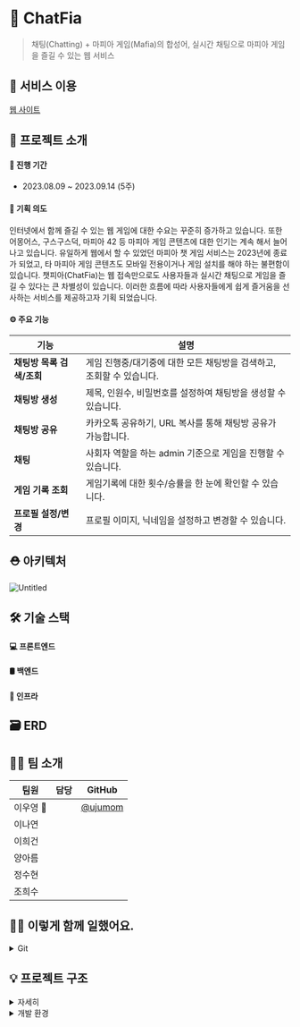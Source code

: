 # 🧾 ChatFia

> 채팅(Chatting) + 마피아 게임(Mafia)의 합성어, 실시간 채팅으로 마피아 게임을 즐길 수 있는 웹 서비스

## 📎 서비스 이용
[웹 사이트]()


## 🎇 프로젝트 소개

#### 📅 진행 기간 

- 2023.08.09 ~ 2023.09.14 (5주)

#### 🎯 기획 의도
인터넷에서 함께 즐길 수 있는 웹 게임에 대한 수요는 꾸준히 증가하고 있습니다. 또한 어몽어스, 구스구스덕, 마피아 42 등 마피아 게임 콘텐츠에 대한 인기는 계속 해서 늘어나고 있습니다. 
유일하게 웹에서 할 수 있었던 마피아 챗 게임 서비스는 2023년에 종료가 되었고, 타 마피아 게임 콘텐츠도 모바일 전용이거나 게임 설치를 해야 하는 불편함이 있습니다.
챗피아(ChatFia)는 웹 접속만으로도 사용자들과 실시간 채팅으로 게임을 즐길 수 있다는 큰 차별성이 있습니다. 이러한 흐름에 따라 사용자들에게 쉽게 즐거움을 선사하는 서비스를 제공하고자 기획 되었습니다.

#### ⚙️ 주요 기능

| **기능**            | **설명**                                                     |
| ------------------- | ------------------------------------------------------------ |
| **채팅방 목록 검색/조회**     | 게임 진행중/대기중에 대한 모든 채팅방을 검색하고, 조회할 수 있습니다. |
| **채팅방 생성** |  제목, 인원수, 비밀번호를 설정하여 채팅방을 생성할 수 있습니다. |
| **채팅방 공유**       |  카카오톡 공유하기, URL 복사를 통해 채팅방 공유가 가능합니다. |
| **채팅**  | 사회자 역할을 하는 admin 기준으로 게임을 진행할 수 있습니다.  |
| **게임 기록 조회**       | 게임기록에 대한 횟수/승률을 한 눈에 확인할 수 있습니다. |
| **프로필 설정/변경**     | 프로필 이미지, 닉네임을 설정하고 변경할 수 있습니다. |



## ⛑ 아키텍처

![Untitled](https://prod-files-secure.s3.us-west-2.amazonaws.com/092d462b-b820-45d5-a497-8c7c7146574b/26673efc-4c07-4fdb-aa05-db1d04ab6550/Untitled.png)


## 🛠️ 기술 스택

#### 💻 프론트엔드

#### 🛢 백엔드

#### 📡 인프라

## 🗃 ERD

## 🐱‍💻 팀 소개
| 팀원     | 담당                      | GitHub                                           |
| -------- | ------------------------- | ------------------------------------------------ |
| 이우영 👑 |    | [@ujumom](https://github.com/ujumom)  |
| 이나연   |           |            |
| 이희건   |           |             |
| 양아름   |           |            |
| 정수현   |           |           |
| 조희수   |          |      |

## 🐱‍💻 이렇게 함께 일했어요.
<details> <summary>Git</summary> <div markdown="1">

- Git-flow를 사용했어요.
![Untitled](https://prod-files-secure.s3.us-west-2.amazonaws.com/092d462b-b820-45d5-a497-8c7c7146574b/809fd08b-baf4-4d62-a786-39cded4ad153/Untitled.png)

**branch 생성 규칙**
- 모든 기능은 develop 브랜치에서 새 브랜치를 생성하여 작업
- [기능]/[이슈 번호] 로 브랜치 생성
- issue template 작성 - 브랜치 생성 - 작업 완료 - pull request templates 작성 - develop merge - test 

**사용한 issue Templates**
![Untitled](https://s3-us-west-2.amazonaws.com/secure.notion-static.com/a5626901-0f88-4e72-8152-d545876467f4/Untitled.png)

**사용한 Pull Request Templates**
![Untitled](https://s3-us-west-2.amazonaws.com/secure.notion-static.com/f83c771e-86fb-4879-8de7-639caa6b83ec/Untitled.png)

**commit 생성 규칙**
#✨ feat: <새로운 기능>
#🚚 chore: 코드 의미에 영향을 주지 않는 변경사항 (형식 지정, 세미콜론 누락, gitignore 등)
#👷 ci: CI, 자동화 기능
#📝 docs: 문서의 추가, 수정, 삭제
#♻️ refactor: 코드 리팩토링
#🧪 test: 테스트 추가, 수정, 삭제 (비즈니스 로직에 변경 없음)
#💄 style: 코드 스타일 혹은 포맷 등에 관한 커밋
#⏪ revert: 깃 revert
#⚡️ perf: 퍼포먼스 상향
#🐛 fix: 버그

</div> </details>



## 💡 프로젝트 구조
<details>
    <summary>자세히</summary>

├─java
│  └─com
│      └─springles
│          │  SpringlesApplication.java
│          │
│          ├─config
│          │      LoginFailureHandler.java
│          │      LoginSuccessHandler.java
│          │      MailConfig.java
│          │      QueryDslConfig.java
│          │      RedisConfig.java
│          │      RedisInitializer.java
│          │      SwaggerConfig.java
│          │      TimeConfig.java
│          │      WebSecurityConfig.java
│          │      WebSocketStompConfig.java
│          │
│          ├─controller
│          │  ├─api
│          │  │      ChatRoomController.java
│          │  │      CookieController.java
│          │  │      MemberController.java
│          │  │
│          │  ├─message
│          │  │      MessageController.java
│          │  │      VoteController.java
│          │  │
│          │  └─ui
│          │          ChatRoomUiController.java
│          │          ChatUiController.java
│          │          MemberUiController.java
│          │
│          ├─domain
│          │  ├─base
│          │  │      .keep
│          │  │
│          │  ├─constants
│          │  │      BaseEnumCode.java
│          │  │      ChatRoomCode.java
│          │  │      GamePhase.java
│          │  │      GameRole.java
│          │  │      GameRoleNum.java
│          │  │      Level.java
│          │  │      ProfileImg.java
│          │  │      ResponseCode.java
│          │  │
│          │  ├─dto
│          │  │  ├─chatroom
│          │  │  │      ChatRoomCreateResponseDto.java
│          │  │  │      ChatRoomReqDTO.java
│          │  │  │      ChatRoomResponseDto.java
│          │  │  │      ChatRoomUpdateReqDto.java
│          │  │  │
│          │  │  ├─cookie
│          │  │  │      CookieSetRequest.java
│          │  │  │
│          │  │  ├─member
│          │  │  │      MemberCreateRequest.java
│          │  │  │      MemberDeleteRequest.java
│          │  │  │      MemberInfoResponse.java
│          │  │  │      MemberLoginRequest.java
│          │  │  │      MemberLoginResponse.java
│          │  │  │      MemberProfileCreateRequest.java
│          │  │  │      MemberProfileRead.java
│          │  │  │      MemberProfileResponse.java
│          │  │  │      MemberProfileUpdateRequest.java
│          │  │  │      MemberRecordResponse.java
│          │  │  │      MemberSimpleProfileResponse.java
│          │  │  │      MemberUpdateRequest.java
│          │  │  │      MemberVertifIdRequest.java
│          │  │  │      MemberVertifPwRequest.java
│          │  │  │      PlayerInfoRequest.java
│          │  │  │      PlayerInfoResponse.java
│          │  │  │
│          │  │  ├─message
│          │  │  │      DayDiscussionMessage.java
│          │  │  │      DayEliminationMessage.java
│          │  │  │      NightVoteMessage.java
│          │  │  │      RoleExplainMessage.java
│          │  │  │
│          │  │  ├─response
│          │  │  │      PlayerStatus.java
│          │  │  │      ResResult.java
│          │  │  │
│          │  │  └─vote
│          │  │          ConfirmResultResponseDto.java
│          │  │          GameSessionVoteRequestDto.java
│          │  │          VoteResultResponseDto.java
│          │  │
│          │  └─entity
│          │          BlackListToken.java
│          │          ChatRoom.java
│          │          GameRecord.java
│          │          GameSession.java
│          │          Member.java
│          │          MemberGameInfo.java
│          │          MemberRecord.java
│          │          Player.java
│          │          RefreshToken.java
│          │          Vote.java
│          │          VoteInfo.java
│          │
│          ├─exception
│          │  │  CustomException.java
│          │  │  ErrorResponse.java
│          │  │  GlobalExceptionHandler.java
│          │  │
│          │  └─constants
│          │          ErrorCode.java
│          │
│          ├─game
│          │  │  ChatMessage.java
│          │  │  DayDiscussionManager.java
│          │  │  DayEliminationManager.java
│          │  │  DayToNightManager.java
│          │  │  GameSessionManager.java
│          │  │  MessageManager.java
│          │  │  NightVoteManager.java
│          │  │  RoleManager.java
│          │  │
│          │  └─task
│          │          VoteFinTimerTask.java
│          │
│          ├─jwt
│          │      JwtExceptionFilter.java
│          │      JwtTokenFilter.java
│          │      JwtTokenUtils.java
│          │
│          ├─repository
│          │  │  BlackListTokenRedisRepository.java
│          │  │  ChatRoomJpaRepository.java
│          │  │  GameRecordJpaRepository.java
│          │  │  GameSessionRedisRepository.java
│          │  │  MemberGameInfoJpaRepository.java
│          │  │  MemberJpaRepository.java
│          │  │  MemberRecordJpaRepository.java
│          │  │  PlayerRedisRepository.java
│          │  │  RefreshTokenRedisRepository.java
│          │  │  VoteRedisRepository.java
│          │  │  VoteRepository.java
│          │  │
│          │  ├─custom
│          │  │      ChatRoomJpaRepositoryCustom.java
│          │  │      MemberJpaRepositoryCustom.java
│          │  │
│          │  ├─impl
│          │  │      ChatRoomJpaRepositoryImpl.java
│          │  │      MemberJpaRepositoryImpl.java
│          │  │
│          │  └─support
│          │          Querydsl4RepositorySupport.java
│          │
│          ├─service
│          │  │  ChatRoomService.java
│          │  │  CookieService.java
│          │  │  GameSessionVoteService.java
│          │  │  MemberService.java
│          │  │
│          │  └─impl
│          │          ChatRoomServiceImpl.java
│          │          CookieServiceImpl.java
│          │          GameSessionVoteServiceImpl.java
│          │          MemberServiceImpl.java
│          │
│          └─valid
│                  ValidationGroups.java
│                  ValidationSequence.java
│
└─resources
│  application-dev.yml
│  application-prod.yml
│  application-redis.yml
│  application.yml
│  data.sql
│
├─static
│  ├─css
│  │      basic.css
│  │
│  ├─images
│  │  │  icon_chatroom_info.png
│  │  │  icon_lv_info_btn.png
│  │  │  lock.png
│  │  │  logo.png
│  │  │  profile.png
│  │  │  profile_01.jpg
│  │  │  profile_02.jpg
│  │  │  profile_03.jpg
│  │  │  profile_04.jpg
│  │  │  profile_05.jpg
│  │  │  profile_06.jpg
│  │  │  search.png
│  │  │
│  │  └─level
│  │          ASSOCIATE.png
│  │          BEGINNER.png
│  │          BOSS.png
│  │          CAPTAIN.png
│  │          SOLDIER.png
│  │          UNDERBOSS.png
│  │
│  └─js
│          stomp.js
│
└─templates
│  chat-lobby.html
│  chat-room.html
│  rooms.html
│
├─fragments
│      footer.html
│      header.html
│
├─home
│      add.html
│      index.html
│
├─layouts
│      basic.html
│
└─member
      login.html
      member-info.html
      member-sign-out.html
      my-page.html
      profile-change.html
      profile-settings.html
      sign-up.html
      vertification-id.html

</details>




<details> <summary>개발 환경</summary> <div markdown="1">

## **Development Environment**


</div> </details>



